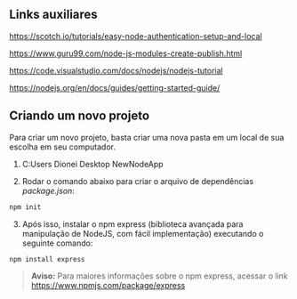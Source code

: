 ## Links auxiliares

https://scotch.io/tutorials/easy-node-authentication-setup-and-local

https://www.guru99.com/node-js-modules-create-publish.html

https://code.visualstudio.com/docs/nodejs/nodejs-tutorial

https://nodejs.org/en/docs/guides/getting-started-guide/

## Criando um novo projeto

Para criar um novo projeto, basta criar uma nova pasta em um local de sua escolha em seu computador.
  
  1. C:Users Dionei Desktop NewNodeApp
  
  2. Rodar o comando abaixo para criar o arquivo de dependências *package.json*:
  ```bash
  npm init
  ```
  
  3. Após isso, instalar o npm express (biblioteca avançada para manipulação de NodeJS, com fácil implementação) executando o seguinte comando:
  ```bash
  npm install express
  ```
  
  > **Aviso:** Para maiores informações sobre o npm express, acessar o link https://www.npmjs.com/package/express
